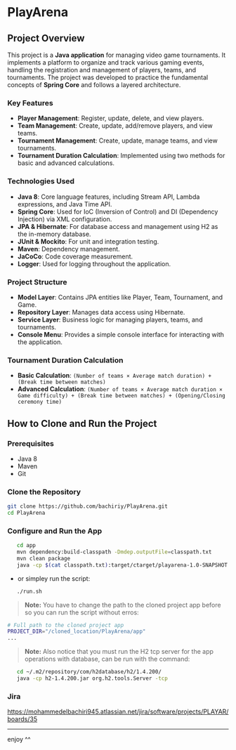 # PlayArena 

## Project Overview

This project is a **Java application** for managing video game tournaments. It implements a platform to organize and track various gaming events, handling the registration and management of players, teams, and tournaments. The project was developed to practice the fundamental concepts of **Spring Core** and follows a layered architecture.

### Key Features

- **Player Management**: Register, update, delete, and view players.
- **Team Management**: Create, update, add/remove players, and view teams.
- **Tournament Management**: Create, update, manage teams, and view tournaments.
- **Tournament Duration Calculation**: Implemented using two methods for basic and advanced calculations.

### Technologies Used

- **Java 8**: Core language features, including Stream API, Lambda expressions, and Java Time API.
- **Spring Core**: Used for IoC (Inversion of Control) and DI (Dependency Injection) via XML configuration.
- **JPA & Hibernate**: For database access and management using H2 as the in-memory database.
- **JUnit & Mockito**: For unit and integration testing.
- **Maven**: Dependency management.
- **JaCoCo**: Code coverage measurement.
- **Logger**: Used for logging throughout the application.

### Project Structure

- **Model Layer**: Contains JPA entities like Player, Team, Tournament, and Game.
- **Repository Layer**: Manages data access using Hibernate.
- **Service Layer**: Business logic for managing players, teams, and tournaments.
- **Console Menu**: Provides a simple console interface for interacting with the application.

### Tournament Duration Calculation

- **Basic Calculation**: `(Number of teams × Average match duration) + (Break time between matches)`
- **Advanced Calculation**: `(Number of teams × Average match duration × Game difficulty) + (Break time between matches) + (Opening/Closing ceremony time)`

## How to Clone and Run the Project

### Prerequisites

- Java 8
- Maven
- Git

### Clone the Repository

```bash
git clone https://github.com/bachiriy/PlayArena.git
cd PlayArena 
```

### Configure and Run the App
```bash
   cd app
   mvn dependency:build-classpath -Dmdep.outputFile=classpath.txt
   mvn clean package 
   java -cp $(cat classpath.txt):target/ctarget/playarena-1.0-SNAPSHOT.jar com.playarena.app.App
```
- or simpley run the script:
```bash
   ./run.sh
```
> **Note:** You have to change the path to the cloned project app before so you can run the script without erros:
```bash
# Full path to the cloned project app
PROJECT_DIR="/cloned_location/PlayArena/app"
...
```

> **Note:** Also notice that you must run the H2 tcp server for the app operations with database, can be run with the command:
```bash
   cd ~/.m2/repository/com/h2database/h2/1.4.200/
   java -cp h2-1.4.200.jar org.h2.tools.Server -tcp
```

### Jira
https://mohammedelbachiri945.atlassian.net/jira/software/projects/PLAYAR/boards/35

--- 
enjoy ^^
